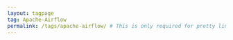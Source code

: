 ```yaml
---
layout: tagpage
tag: Apache-Airflow
permalink: /tags/apache-airflow/ # This is only required for pretty links.
---
```

